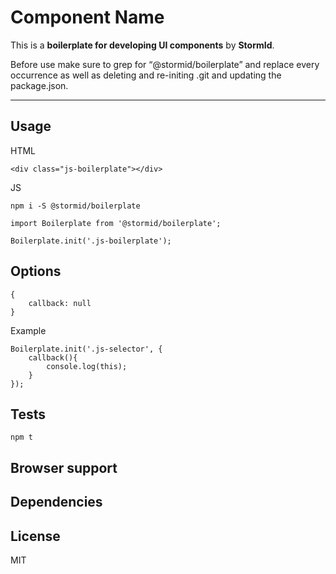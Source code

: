 
# Component Name

This is a **boilerplate for developing UI components** by **StormId**.

Before use make sure to grep for “@stormid/boilerplate” and replace every occurrence as well as deleting and re-initing .git and updating the package.json.

---

## Usage
HTML
```
<div class="js-boilerplate"></div>
```

JS
```
npm i -S @stormid/boilerplate
```
```
import Boilerplate from '@stormid/boilerplate';

Boilerplate.init('.js-boilerplate');
```

## Options
```
{
    callback: null
}
```

Example
```
Boilerplate.init('.js-selector', {
    callback(){
        console.log(this);
    }
});
```

## Tests
```
npm t
```

## Browser support

## Dependencies

## License
MIT